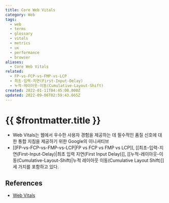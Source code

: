 ```yaml
---
title: Core Web Vitals
category: Web
tags:
  - web
  - terms
  - glossary
  - vitals
  - metrics
  - ux
  - performance
  - browser
aliases:
  - Core Web Vitals
related:
  - FP-vs-FCP-vs-FMP-vs-LCP
  - 최초-입력-지연(First-Input-Delay)
  - 누적-레이아웃-이동(Cumulative-Layout-Shift)
created: 2022-01-11T04:45:00.000Z
updated: 2022-09-06T02:59:43.665Z
---
```


# {{ $frontmatter.title }}

- Web Vitals는 웹에서 우수한 사용자 경험을 제공하는 데 필수적인 품질 신호에 대한 통합 지침을 제공하기 위한 Google의 이니셔티브
- [[FP-vs-FCP-vs-FMP-vs-LCP|FP vs FCP vs FMP vs LCP]], [[최초-입력-지연(First-Input-Delay)|최초 입력 지연(First Input Delay)]], [[누적-레이아웃-이동(Cumulative-Layout-Shift)|누적 레이아웃 이동(Cumulative Layout Shift)]] 세 가지를 포함하고 있다.

## References

- [Web Vitals](https://web.dev/vitals/)
